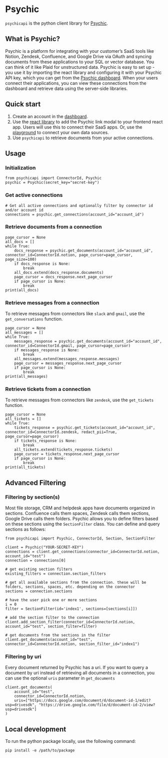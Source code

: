 # Psychic

`psychicapi` is the python client library for [Psychic](https://www.psychic.dev/).

## What is Psychic?

Psychic is a platform for integrating with your customer’s SaaS tools like Notion, Zendesk, Confluence, and Google Drive via OAuth and syncing documents from these applications to your SQL or vector database. You can think of it like Plaid for unstructured data. Psychic is easy to set up - you use it by importing the react library and configuring it with your Psychic API key, which you can get from the [Psychic dashboard](https://dashboard.psychic.dev/). When your users connect their applications, you can view these connections from the dashboard and retrieve data using the server-side libraries. 

## Quick start

1. Create an account in the [dashboard](https://dashboard.psychic.dev/).
2. Use the [react library](https://docs.psychic.dev/psychic-link) to add the Psychic link modal to your frontend react app. Users will use this to connect their SaaS apps. Or, use the [playground](https://dashboard.psychic.dev/playground) to connect your own data sources.
3. Use `psychicapi` to retrieve documents from your active connections.

## Usage 

### Initialization

```
from psychicapi import ConnectorId, Psychic 
psychic = Psychic(secret_key="secret-key")
```

### Get active connections

```
# Get all active connections and optionally filter by connector id and/or account id
connections = psychic.get_connections(account_id="account_id")
```

### Retrieve documents from a connection

```
page_cursor = None
all_docs = []
while True:
    docs_response = psychic.get_documents(account_id="account_id", connector_id=ConnectorId.notion, page_cursor=page_cursor, page_size=100)
    if docs_response is None:
        break
    all_docs.extend(docs_response.documents)
    page_cursor = docs_response.next_page_cursor
    if page_cursor is None:
        break
print(all_docs)
```

### Retrieve messages from a connection

To retrieve messages from connectors like `slack` and `gmail`, use the `get_conversations` function.

```
page_cursor = None
all_messages = []
while True:
    messages_response = psychic.get_documents(account_id="account_id", connector_id=ConnectorId.gmail, page_cursor=page_cursor)
    if messages_response is None:
        break
    all_messages.extend(messages_response.messages)
    page_cursor = messages_response.next_page_cursor
    if page_cursor is None:
        break
print(all_messages)
```

### Retrieve tickets from a connection

To retrieve messages from connectors like `zendesk`, use the `get_tickets` function.

```
page_cursor = None
all_tickets = []
while True:
    tickets_response = psychic.get_tickets(account_id="account_id", connector_id=ConnectorId.zendesk, redact_pii=True, page_cursor=page_cursor)
    if tickets_response is None:
        break
    all_tickets.extend(tickets_response.tickets)
    page_cursor = tickets_response.next_page_cursor
    if page_cursor is None:
        break
print(all_tickets)
```

## Advanced Filtering

### Filtering by section(s)

Most file storage, CRM and helpdesk apps have documents organized in sections. Confluence calls them spaces, Zendesk calls them  sections, Google Drive calls them folders. Psychic allows you to define filters based on these sections using the `SectionFilter` class. You can define and query sections as follows:

```
from psychicapi import Psychic, ConnectorId, Section, SectionFilter

client = Psychic("YOUR-SECRET-KEY")
connections = client.get_connections(connector_id=ConnectorId.notion, account_id="test")
connection = connections[0]

# get existing section filters
existing_filters = connection.section_filters

# get all available sections from the connection. these will be folders, sections, spaces, etc. depending on the connector
sections = connection.sections

# have the user pick one or more sections
i = 0
filter = SectionFilter(id='index1', sections=[sections[i]])

# add the section filter to the connection
client.add_section_filter(connector_id=ConnectorId.notion, account_id="test", section_filter=filter)

# get documents from the sections in the filter
client.get_documents(account_id="test", connector_id=ConnectorId.notion, section_filter_id="index1")
```

### Filtering by uri

Every document returned by Psychic has a uri. If you want to query a document by uri instead of retrieving all documents in a connection, you can use the optional `uris` parameter in `get_documents`


```
client.get_documents(
    account_id="test", 
    connector_id=ConnectorId.notion, 
    uris=["https://docs.google.com/document/d/document-id-1/edit?usp=drivesdk", "https://drive.google.com/file/d/document-id-2/view?usp=drivesdk"]
)
```
## Local development

To run the python package locally, use the following command:

```
pip install -e /path/to/package
```
